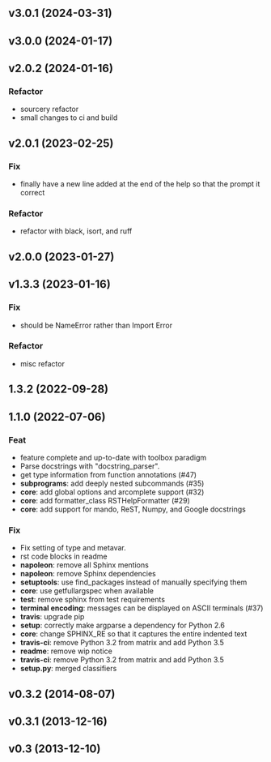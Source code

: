 ## v3.0.1 (2024-03-31)

## v3.0.0 (2024-01-17)

## v2.0.2 (2024-01-16)

### Refactor

- sourcery refactor
- small changes to ci and build

## v2.0.1 (2023-02-25)

### Fix

- finally have a new line added at the end of the help so that the prompt it correct

### Refactor

- refactor with black, isort, and ruff

## v2.0.0 (2023-01-27)

## v1.3.3 (2023-01-16)

### Fix

- should be NameError rather than Import Error

### Refactor

- misc refactor

## 1.3.2 (2022-09-28)

## 1.1.0 (2022-07-06)

### Feat

- feature complete and up-to-date with toolbox paradigm
- Parse docstrings with "docstring_parser".
- get type information from function annotations (#47)
- **subprograms**: add deeply nested subcommands (#35)
- **core**: add global options and arcomplete support (#32)
- **core**: add formatter_class RSTHelpFormatter (#29)
- **core**: add support for mando, ReST, Numpy, and Google docstrings

### Fix

- Fix setting of type and metavar.
- rst code blocks in readme
- **napoleon**: remove all Sphinx mentions
- **napoleon**: remove Sphinx dependencies
- **setuptools**: use find_packages instead of manually specifying them
- **core**: use getfullargspec when available
- **test**: remove sphinx from test requirements
- **terminal encoding**: messages can be displayed on ASCII terminals (#37)
- **travis**: upgrade pip
- **setup**: correctly make argparse a dependency for Python 2.6
- **core**: change SPHINX_RE so that it captures the entire indented text
- **travis-ci**: remove Python 3.2 from matrix and add Python 3.5
- **readme**: remove wip notice
- **travis-ci**: remove Python 3.2 from matrix and add Python 3.5
- **setup.py**: merged classifiers

## v0.3.2 (2014-08-07)

## v0.3.1 (2013-12-16)

## v0.3 (2013-12-10)
